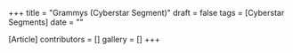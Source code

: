 +++
title = "Grammys (Cyberstar Segment)"
draft = false
tags = [Cyberstar Segments]
date = ""

[Article]
contributors = []
gallery = []
+++